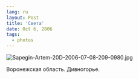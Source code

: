 ```yaml
---
lang: ru
layout: Post
title: 'Света'
date: Oct 6, 2006
tags:
  - photos
---
```


![Sapegin-Artem-20D-2006-07-08-209-0980.jpg](upload://Sapegin-Artem-20D-2006-07-08-209-0980.jpg)

Воронежская область. Дивногорье.
